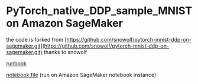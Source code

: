 # PyTorch_native_DDP_sample_MNIST on Amazon SageMaker

the code is forked from [https://github.com/snowolf/pytorch-mnist-ddp-on-sagemaker.git](https://github.com/snowolf/pytorch-mnist-ddp-on-sagemaker.git) thanks to snowolf

[runbook](https://github.com/shenshaoyong/awssample/blob/master/SageMaker/PyTorch_native_DDP_sample_MNIST/Amazon%2BSageMaker%2BDistrbutedTraing%2BPyTorch%2BDDP.pdf)

[notebook file](https://github.com/shenshaoyong/awssample/blob/master/SageMaker/PyTorch_native_DDP_sample_MNIST/sagemaker-pytorch-native-ddp-mnist.ipynb) (run on Amazon SageMaker notebook instance)

